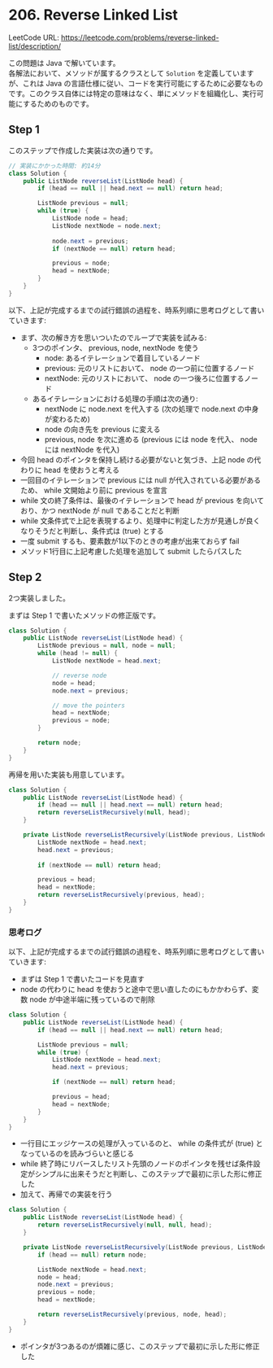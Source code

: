 # 206. Reverse Linked List

LeetCode URL: https://leetcode.com/problems/reverse-linked-list/description/

この問題は Java で解いています。  
各解法において、メソッドが属するクラスとして `Solution` を定義していますが、これは Java の言語仕様に従い、コードを実行可能にするために必要なものです。このクラス自体には特定の意味はなく、単にメソッドを組織化し、実行可能にするためのものです。

## Step 1

このステップで作成した実装は次の通りです。

```java
// 実装にかかった時間: 約14分
class Solution {
    public ListNode reverseList(ListNode head) {
        if (head == null || head.next == null) return head;

        ListNode previous = null;
        while (true) {
            ListNode node = head;
            ListNode nextNode = node.next;
  
            node.next = previous;
            if (nextNode == null) return head;

            previous = node;
            head = nextNode;
        }
    }
}
```

以下、上記が完成するまでの試行錯誤の過程を、時系列順に思考ログとして書いていきます:

- まず、次の解き方を思いついたのでループで実装を試みる:
    - 3つのポインタ、 previous, node, nextNode を使う
        - node: あるイテレーションで着目しているノード
        - previous: 元のリストにおいて、 node の一つ前に位置するノード
        - nextNode: 元のリストにおいて、 node の一つ後ろに位置するノード
    - あるイテレーションにおける処理の手順は次の通り:
        - nextNode に node.next を代入する (次の処理で node.next の中身が変わるため)
        - node の向き先を previous に変える
        - previous, node を次に進める (previous には node を代入、 node には nextNode を代入)
- 今回 head のポインタを保持し続ける必要がないと気づき、上記 node の代わりに head を使おうと考える
- 一回目のイテレーションで previous には null が代入されている必要があるため、 while 文開始より前に previous を宣言
- while 文の終了条件は、最後のイテレーションで head が previous を向いており、かつ nextNode が null であることだと判断
- while 文条件式で上記を表現するより、処理中に判定した方が見通しが良くなりそうだと判断し、条件式は (true) とする
- 一度 submit するも、要素数が1以下のときの考慮が出来ておらず fail
- メソッド1行目に上記考慮した処理を追加して submit したらパスした

## Step 2

2つ実装しました。

まずは Step 1 で書いたメソッドの修正版です。

```java
class Solution {
    public ListNode reverseList(ListNode head) {
        ListNode previous = null, node = null;
        while (head != null) {
            ListNode nextNode = head.next;

            // reverse node
            node = head;
            node.next = previous;

            // move the pointers
            head = nextNode;
            previous = node;
        }

        return node;
    }
}
```

再帰を用いた実装も用意しています。

```java
class Solution {
    public ListNode reverseList(ListNode head) {
        if (head == null || head.next == null) return head;
        return reverseListRecursively(null, head);
    }

    private ListNode reverseListRecursively(ListNode previous, ListNode head) {
        ListNode nextNode = head.next;
        head.next = previous;
        
        if (nextNode == null) return head;

        previous = head;
        head = nextNode;
        return reverseListRecursively(previous, head);
    }
}
```

### 思考ログ

以下、上記が完成するまでの試行錯誤の過程を、時系列順に思考ログとして書いていきます:

- まずは Step 1 で書いたコードを見直す
- node の代わりに head を使おうと途中で思い直したのにもかかわらず、変数 node が中途半端に残っているので削除

```java
class Solution {
    public ListNode reverseList(ListNode head) {
        if (head == null || head.next == null) return head;

        ListNode previous = null;
        while (true) {
            ListNode nextNode = head.next;
            head.next = previous;

            if (nextNode == null) return head;

            previous = head;
            head = nextNode;
        }
    }
}
```

- 一行目にエッジケースの処理が入っているのと、 while の条件式が (true) となっているのを読みづらいと感じる
- while 終了時にリバースしたリスト先頭のノードのポインタを残せば条件設定がシンプルに出来そうだと判断し、このステップで最初に示した形に修正した
- 加えて、再帰での実装を行う

```java
class Solution {
    public ListNode reverseList(ListNode head) {
        return reverseListRecursively(null, null, head);
    }

    private ListNode reverseListRecursively(ListNode previous, ListNode node, ListNode head) {
        if (head == null) return node;

        ListNode nextNode = head.next;
        node = head;
        node.next = previous;
        previous = node;
        head = nextNode;

        return reverseListRecursively(previous, node, head);
    }
}
```

- ポインタが3つあるのが煩雑に感じ、このステップで最初に示した形に修正した
